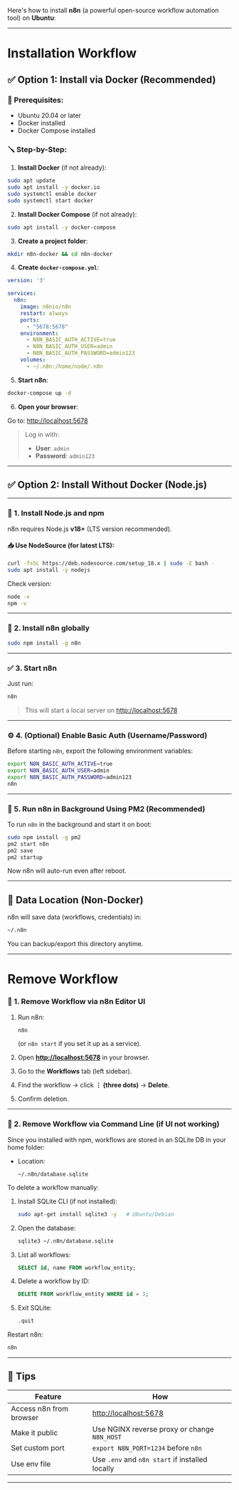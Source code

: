 Here's how to install **n8n** (a powerful open-source workflow automation tool) on **Ubuntu**:

---

#  Installation Workflow

## ✅ Option 1: Install via Docker (Recommended)

### 🔧 Prerequisites:

* Ubuntu 20.04 or later
* Docker installed
* Docker Compose installed

### 🪛 Step-by-Step:

1. **Install Docker** (if not already):

```bash
sudo apt update
sudo apt install -y docker.io
sudo systemctl enable docker
sudo systemctl start docker
```

2. **Install Docker Compose** (if not already):

```bash
sudo apt install -y docker-compose
```

3. **Create a project folder**:

```bash
mkdir n8n-docker && cd n8n-docker
```

4. **Create `docker-compose.yml`**:

```yaml
version: '3'

services:
  n8n:
    image: n8nio/n8n
    restart: always
    ports:
      - "5678:5678"
    environment:
      - N8N_BASIC_AUTH_ACTIVE=true
      - N8N_BASIC_AUTH_USER=admin
      - N8N_BASIC_AUTH_PASSWORD=admin123
    volumes:
      - ~/.n8n:/home/node/.n8n
```

5. **Start n8n**:

```bash
docker-compose up -d
```

6. **Open your browser**:

Go to: [http://localhost:5678](http://localhost:5678)

> Log in with:
>
> * **User**: `admin`
> * **Password**: `admin123`

---

## ✅ Option 2: Install Without Docker (Node.js)

---

### 🔧 1. **Install Node.js and npm**

n8n requires Node.js **v18+** (LTS version recommended).

#### 📥 Use NodeSource (for latest LTS):

```bash
curl -fsSL https://deb.nodesource.com/setup_18.x | sudo -E bash -
sudo apt install -y nodejs
```

Check version:

```bash
node -v
npm -v
```

---

### 🔧 2. **Install n8n globally**

```bash
sudo npm install -g n8n
```

---

### ✅ 3. **Start n8n**

Just run:

```bash
n8n
```

> This will start a local server on [http://localhost:5678](http://localhost:5678)

---

### ⚙️ 4. (Optional) Enable Basic Auth (Username/Password)

Before starting `n8n`, export the following environment variables:

```bash
export N8N_BASIC_AUTH_ACTIVE=true
export N8N_BASIC_AUTH_USER=admin
export N8N_BASIC_AUTH_PASSWORD=admin123
n8n
```

---

### 🚀 5. Run n8n in Background Using PM2 (Recommended)

To run `n8n` in the background and start it on boot:

```bash
sudo npm install -g pm2
pm2 start n8n
pm2 save
pm2 startup
```

Now n8n will auto-run even after reboot.

---

## 📁 Data Location (Non-Docker)

n8n will save data (workflows, credentials) in:

```bash
~/.n8n
```

You can backup/export this directory anytime.

---








#  Remove Workflow


### 🔹 1. Remove Workflow via n8n Editor UI

1. Run n8n:

   ```bash
   n8n
   ```

   (or `n8n start` if you set it up as a service).
2. Open **[http://localhost:5678](http://localhost:5678)** in your browser.
3. Go to the **Workflows** tab (left sidebar).
4. Find the workflow → click **⋮ (three dots)** → **Delete**.
5. Confirm deletion.

---

### 🔹 2. Remove Workflow via Command Line (if UI not working)

Since you installed with npm, workflows are stored in an SQLite DB in your home folder:

* Location:

  ```
  ~/.n8n/database.sqlite
  ```

To delete a workflow manually:

1. Install SQLite CLI (if not installed):

   ```bash
   sudo apt-get install sqlite3 -y   # Ubuntu/Debian
   ```
2. Open the database:

   ```bash
   sqlite3 ~/.n8n/database.sqlite
   ```
3. List all workflows:

   ```sql
   SELECT id, name FROM workflow_entity;
   ```
4. Delete a workflow by ID:

   ```sql
   DELETE FROM workflow_entity WHERE id = 3;
   ```
5. Exit SQLite:

   ```sql
   .quit
   ```

Restart n8n:

```bash
n8n
```

---

## 🧠 Tips

| Feature                 | How                                             |
| ----------------------- | ----------------------------------------------- |
| Access n8n from browser | [http://localhost:5678](http://localhost:5678)  |
| Make it public          | Use NGINX reverse proxy or change `N8N_HOST`    |
| Set custom port         | `export N8N_PORT=1234` before `n8n`             |
| Use env file            | Use `.env` and `n8n start` if installed locally |

---


